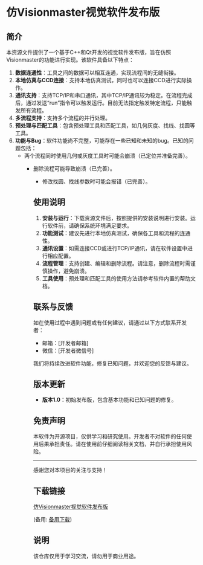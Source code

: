 # 仿Visionmaster视觉软件发布版

## 简介

本资源文件提供了一个基于C++和Qt开发的视觉软件发布版，旨在仿照Visionmaster的功能进行实现。该软件具备以下特点：

1. **数据连通性**：工具之间的数据可以相互连通，实现流程间的无缝衔接。
2. **本地仿真与CCD连接**：支持本地仿真测试，同时也可以连接CCD进行实际操作。
3. **通讯支持**：支持TCP/IP和串口通讯，其中TCP/IP通讯较为稳定。在流程完成后，通过发送“run”指令可以触发运行。目前无法指定触发特定流程，只能触发所有流程。
4. **多流程支持**：支持多个流程的并行处理。
5. **预处理与匹配工具**：包含预处理工具和匹配工具，如几何灰度、找线、找圆等工具。
6. **功能与Bug**：软件功能尚不完整，可能存在一些已知和未知的bug。已知的问题包括：
   - 两个流程同时使用几何或灰度工具时可能会崩溃（已定位并准备完善）。
      - 删除流程可能导致崩溃（已完善）。
         - 修改找圆、找线参数时可能会报错（已完善）。

         ## 使用说明

         1. **安装与运行**：下载资源文件后，按照提供的安装说明进行安装。运行软件前，请确保系统环境满足要求。
         2. **功能测试**：建议先进行本地仿真测试，确保各工具和流程的连通性。
         3. **通讯设置**：如需连接CCD或进行TCP/IP通讯，请在软件设置中进行相应配置。
         4. **流程管理**：支持创建、编辑和删除流程。请注意，删除流程时需谨慎操作，避免崩溃。
         5. **工具使用**：预处理和匹配工具的使用方法请参考软件内置的帮助文档。

         ## 联系与反馈

         如在使用过程中遇到问题或有任何建议，请通过以下方式联系开发者：

         - 邮箱：[开发者邮箱]
         - 微信：[开发者微信号]

         我们将持续改进软件功能，修复已知问题，并欢迎您的反馈与建议。

         ## 版本更新

         - **版本1.0**：初始发布版，包含基本功能和已知问题的修复。

         ## 免责声明

         本软件为开源项目，仅供学习和研究使用。开发者不对软件的任何使用后果承担责任。请在使用前仔细阅读相关文档，并自行承担使用风险。

         ---

         感谢您对本项目的关注与支持！

         ## 下载链接
         [仿Visionmaster视觉软件发布版](https://pan.quark.cn/s/7ae132552a0c) 

         (备用: [备用下载](https://pan.baidu.com/s/1EWhiFkhrnpfgnhN7_vgMCw?pwd=1234))

         ## 说明

         该仓库仅用于学习交流，请勿用于商业用途。
